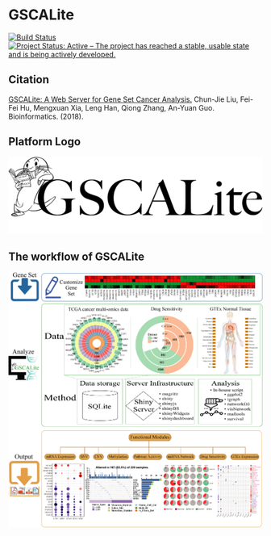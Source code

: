 # GSCALite

[![Build Status](https://travis-ci.org/GuoBioinfoLab/GSCALite.svg?branch=dev)](https://travis-ci.org/GuoBioinfoLab/GSCALite)
[![Project Status: Active – The project has reached a stable, usable state and is being actively developed.](http://www.repostatus.org/badges/latest/active.svg)](https://github.com/GuoBioinfoLab/GSCALite)

## Citation
[GSCALite: A Web Server for Gene Set Cancer Analysis.](https://academic.oup.com/bioinformatics/advance-article/doi/10.1093/bioinformatics/bty411/5001392) Chun-Jie Liu,  Fei-Fei Hu,  Mengxuan Xia,  Leng Han,  Qiong Zhang,  An-Yuan Guo. Bioinformatics. (2018).


## Platform Logo
![GSCA logo](www/imgs/01.GSCA_logo_01.png)

## The workflow of GSCALite
![GSCA pipeline](www/imgs/Figure-1_Schema_of_GSCALite.png)
